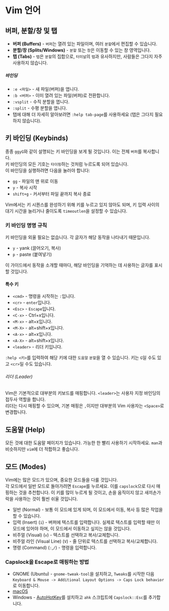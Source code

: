# Vim 언어

## 버퍼, 분할/창 및 탭
* **버퍼 (Buffers)** - `버퍼`는 열려 있는 파일이며, 여러 `분할`에서 편집할 수 있습니다.
* **분할/창 (Splits/Windows)** - `분할` 또는 `창`은 이동할 수 있는 창 영역입니다.
* **탭 (Tabs)** - `탭`은 `분할`의 집합으로, `터미널`의 `탭`과 유사하지만, 사람들은 그다지 자주 사용하지 않습니다.

##### 바인딩
* `:e <파일>` - 새 파일(버퍼)을 엽니다.
* `:b <버퍼>` - 이미 열려 있는 파일(버퍼)로 전환합니다.
* `:vsplit` - 수직 분할을 엽니다.
* `:split` - 수평 분할을 엽니다.
* 탭에 대해 더 자세히 알아보려면 `:help tab-page`를 사용하세요 (탭은 그다지 필요하지 않습니다).

## 키 바인딩 (Keybinds)
종종 `ggyG`와 같이 설명되는 키 바인딩을 보게 될 것입니다. 이는 전체 `버퍼`를 복사합니다. \
키 바인딩의 모든 기호는 `타이핑`하는 것처럼 누르도록 되어 있습니다. \
이 바인딩을 실행하려면 다음을 눌러야 합니다:
* `gg` - 파일의 맨 위로 이동
* `y` - 복사 시작
* `shift+g` - 커서부터 파일 끝까지 복사 종료

Vim에서는 키 시퀀스를 완성하기 위해 키를 누르고 있지 않아도 되며, 키 입력 사이의 대기 시간을 늘리거나 줄이도록 `timeoutlen`을 설정할 수 있습니다.

### 키 바인딩 명명 규칙
키 바인딩을 외울 필요는 없습니다. 각 글자가 해당 동작을 나타내기 때문입니다.
* `y` - yank (끌어오기, 복사)
* `p` - paste (붙여넣기)

이 가이드에서 동작을 소개할 때마다, 해당 바인딩을 기억하는 데 사용하는 글자를 표시할 것입니다.

#### 특수 키
* `<cmd>` - 명령을 시작하는 `:`입니다.
* `<cr>` - `enter`입니다.
* `<Esc>` - `Escape`입니다.
* `<C-x>` - Ctrl+x입니다.
* `<M-x>` - alt+x입니다.
* `<M-X>` - alt+shift+x입니다.
* `<A-x>` - alt+x입니다.
* `<A-X>` - alt+shift+x입니다.
* `<leader>` - 리더 키입니다.

`:help <키>`를 입력하여 해당 키에 대한 `도움말` `분할`을 열 수 있습니다. 키는 `G`일 수도 있고 `<cr>`일 수도 있습니다.

###### 리더 (Leader)
Vim은 기본적으로 대부분의 키보드를 매핑합니다. `<leader>`는 사용자 지정 바인딩의 접두사 역할을 합니다. \
리더는 다시 매핑할 수 있으며, 기본 매핑은 `,`이지만 대부분의 Vim 사용자는 `<Space>`로 변경합니다.

## 도움말 (Help)
모든 것에 대한 도움말 페이지가 있습니다. 가능한 한 빨리 사용하기 시작하세요. `man`과 비슷하지만 `vim`에 더 적합하고 좋습니다.

## 모드 (Modes)
Vim에는 많은 모드가 있으며, 중요한 모드들을 다룰 것입니다. \
각 모드에서 일반 모드로 돌아가려면 `Escape`를 누르세요. 이를 `capslock`으로 다시 매핑하는 것을 추천합니다. 이 키를 많이 누르게 될 것이고, 손을 움직이지 않고 새끼손가락을 사용하는 것이 훨씬 쉬울 것입니다.

* 일반 (Normal) - 보통 이 모드에 있게 되며, 이 모드에서 이동, 복사 등 많은 작업을 할 수 있습니다.
* 입력 (Insert) (`i`) - 버퍼에 텍스트를 입력합니다. 실제로 텍스트를 입력할 때만 이 모드에 있어야 하며, 이 모드에서 이동하고 싶지는 않을 것입니다.
* 비주얼 (Visual) (`v`) - 텍스트를 선택하고 복사/교체합니다.
* 비주얼 라인 (Visual Line) (`V`) - 줄 단위로 텍스트를 선택하고 복사/교체합니다.
* 명령 (Command) (`:`,`/`) - 명령을 입력합니다.

### Capslock을 Escape로 매핑하는 방법
* GNOME (Ubuntu) - `gnome-tweak-tool`을 설치하고, `Tweaks`를 시작한 다음 `Keyboard & Mouse -> Additional Layout Options -> Caps Lock behavior`로 이동합니다.
* [macOS](https://vim.fandom.com/wiki/Map_caps_lock_to_escape_in_macOS)
* Windows - [AutoHotKey](https://www.autohotkey.com/)를 설치하고 `ahk` 스크립트에 `Capslock::Esc`를 추가합니다.
